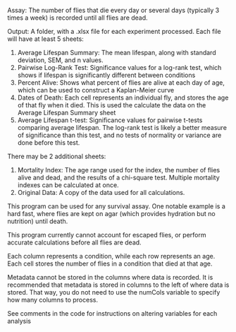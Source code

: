 Assay: The number of flies that die every day or several days (typically 3 times a week) is recorded until all flies are dead.

Output: A folder, with a .xlsx file for each experiment processed. Each file will have at least 5 sheets:

1. Average Lifespan Summary: The mean lifespan, along with standard deviation, SEM, and n values.
2. Pairwise Log-Rank Test: Significance values for a log-rank test, which shows if lifespan is significantly different between conditions
3. Percent Alive: Shows what percent of flies are alive at each day of age, which can be used to construct a Kaplan-Meier curve
4. Dates of Death: Each cell represents an individual fly, and stores the age of that fly when it died. This is used the calculate the data on the Average Lifespan Summary sheet
5. Average Lifespan t-test: Significance values for pairwise t-tests comparing average lifespan. The log-rank test is likely a better measure of significance than this test, and no tests of normality or variance are done before this test.

There may be 2 additional sheets:

1. Mortality Index: The age range used for the index, the number of flies alive and dead, and the results of a chi-square test. Multiple mortality indexes can be calculated at once.
2. Original Data: A copy of the data used for all calculations.

This program can be used for any survival assay. One notable example is a hard fast, where flies are kept on agar (which provides hydration but no nutrition) until death.

This program currently cannot account for escaped flies, or perform accurate calculations before all flies are dead.

Each column represents a condition, while each row represents an age. Each cell stores the number of flies in a condition that died at that age.

Metadata cannot be stored in the columns where data is recorded. It is recommended that metadata is stored in columns to the left of where data is stored. 
That way, you do not need to use the numCols variable to specify how many columns to process.

See comments in the code for instructions on altering variables for each analysis

